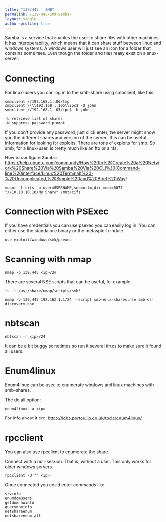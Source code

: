 ```yaml
---
title: "139/445 - SMB"
permalink: /139-445-SMB-Samba/
layout: single
author-profile: true
---
```


Samba is a service that enables the user to share files with other machines. It has interoperability, which means that it can share stuff between linux and windows systems. A windows user will just see an icon for a folder that contains some files. Even though the folder and files really exist on a linux-server.

# Connecting
For linux-users you can log in to the smb-share using smbclient, like this:

```smbclient -L 192.168.1.102
smbclient //192.168.1.106/tmp
smbclient \\\\192.168.1.105\\ipc$ -U john 
smbclient //192.168.1.105/ipc$ -U john  

-L retrieve list of shares
-N suppress password prompt
```

If you don't provide any password, just click enter, the server might show you the different shares and version of the server. This can be useful information for looking for exploits. There are tons of exploits for smb. So smb, for a linux-user, is pretty much like an ftp or a nfs.

How to configure Samba: https://help.ubuntu.com/community/How%20to%20Create%20a%20Network%20Share%20Via%20Samba%20Via%20CLI%20(Command-line%20interface/Linux%20Terminal)%20-%20Uncomplicated,%20Simple%20and%20Brief%20Way!

```
mount -t cifs -o user=USERNAME,sec=ntlm,dir_mode=0077 "//10.10.10.10/My Share" /mnt/cifs
```

# Connection with PSExec
If you have credentials you can use psexec you can easily log in. You can either use the standalone binary or the metasploit module.
```
use exploit/windows/smb/psexec
```

# Scanning with nmap
```
nmap -p 139,445 <ip>/24 
```

There are several NSE scripts that can be useful, for example:
```
ls -l /usr/share/nmap/scripts/smb*

nmap -p 139,445 192.168.1.1/24 --script smb-enum-shares.nse smb-os-discovery.nse
```

# nbtscan
```
nbtscan -r <ip>/24
```

It can be a bit buggy sometimes so run it several times to make sure it found all users.

# Enum4linux

Enum4linux can be used to enumerate windows and linux machines with smb-shares.

The do all option:
```
enum4linux -a <ip>
```

For info about it ere: https://labs.portcullis.co.uk/tools/enum4linux/

# rpcclient

You can also use rpcclient to enumerate the share.

Connect with a null-session. That is, without a user. This only works for older windows servers.
```
rpcclient -U "" <ip>
```

Once connected you could enter commands like
```  
srvinfo
enumdomusers
getdom hwinfo
querydominfo
netshareenum
netshareenum all
```
